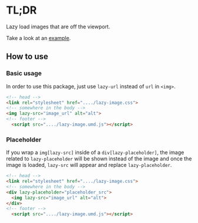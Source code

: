# TL;DR

Lazy load images that are off the viewport.

Take a look at an [example](https://libshin.github.io/lazyImage/index.html).

## How to use

### Basic usage

In order to use this package, just use `lazy-url` instead of `url` in `<img>`.

```html
<!-- head -->
<link rel="stylesheet" href="..../lazy-image.css">
<!-- somewhere in the body -->
<img lazy-src="image_url" alt="alt">
<!-- footer -->
  <script src="..../lazy-image.umd.js"></script>
```

### Placeholder

If you wrap a `img[lazy-src]` inside of a `div[lazy-placeholder]`, the image related to `lazy-placeholder` will be shown instead of the image and once the image is loaded, `lazy-src` will appear and replace `lazy-placeholder`.

```html
<!-- head -->
<link rel="stylesheet" href="..../lazy-image.css">
<!-- somewhere in the body -->
<div lazy-placeholder="placeholder_src">
  <img lazy-src="image_url" alt="alt">
</div>
<!-- footer -->
  <script src="..../lazy-image.umd.js"></script>
```
